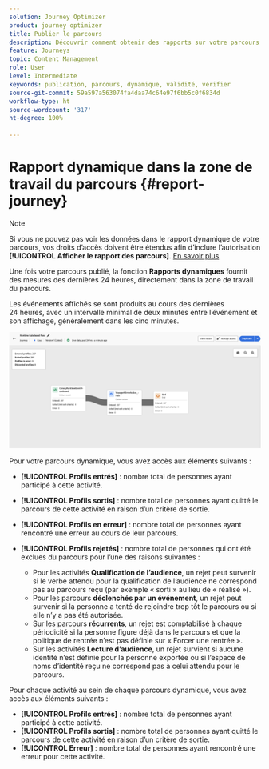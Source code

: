 ```yaml
---
solution: Journey Optimizer
product: journey optimizer
title: Publier le parcours
description: Découvrir comment obtenir des rapports sur votre parcours
feature: Journeys
topic: Content Management
role: User
level: Intermediate
keywords: publication, parcours, dynamique, validité, vérifier
source-git-commit: 59a597a563074fa4daa74c64e97f6bb5c0f6834d
workflow-type: ht
source-wordcount: '317'
ht-degree: 100%

---
```


# Rapport dynamique dans la zone de travail du parcours {#report-journey}

>[!NOTE]
>
>Si vous ne pouvez pas voir les données dans le rapport dynamique de votre parcours, vos droits d’accès doivent être étendus afin d’inclure l’autorisation **[!UICONTROL Afficher le rapport des parcours]**. [En savoir plus](../administration/permissions.md)

Une fois votre parcours publié, la fonction **Rapports dynamiques** fournit des mesures des dernières 24 heures, directement dans la zone de travail du parcours.

Les événements affichés se sont produits au cours des dernières 24 heures, avec un intervalle minimal de deux minutes entre l’événement et son affichage, généralement dans les cinq minutes.

![](assets/journey_live_report.png)

Pour votre parcours dynamique, vous avez accès aux éléments suivants :

* **[!UICONTROL Profils entrés]** : nombre total de personnes ayant participé à cette activité.
* **[!UICONTROL Profils sortis]** : nombre total de personnes ayant quitté le parcours de cette activité en raison d’un critère de sortie.
* **[!UICONTROL Profils en erreur]** : nombre total de personnes ayant rencontré une erreur au cours de leur parcours.
* **[!UICONTROL Profils rejetés]** : nombre total de personnes qui ont été exclues du parcours pour l’une des raisons suivantes :

   * Pour les activités **Qualification de l’audience**, un rejet peut survenir si le verbe attendu pour la qualification de l’audience ne correspond pas au parcours reçu (par exemple « sorti » au lieu de « réalisé »).
   * Pour les parcours **déclenchés par un événement**, un rejet peut survenir si la personne a tenté de rejoindre trop tôt le parcours ou si elle n’y a pas été autorisée.
   * Sur les parcours **récurrents**, un rejet est comptabilisé à chaque périodicité si la personne figure déjà dans le parcours et que la politique de rentrée n’est pas définie sur « Forcer une rentrée ».
   * Sur les activités **Lecture d’audience**, un rejet survient si aucune identité n’est définie pour la personne exportée ou si l’espace de noms d’identité reçu ne correspond pas à celui attendu pour le parcours.

Pour chaque activité au sein de chaque parcours dynamique, vous avez accès aux éléments suivants :

* **[!UICONTROL Profils entrés]** : nombre total de personnes ayant participé à cette activité.
* **[!UICONTROL Profils sortis]** : nombre total de personnes ayant quitté le parcours de cette activité en raison d’un critère de sortie.
* **[!UICONTROL Erreur]** : nombre total de personnes ayant rencontré une erreur pour cette activité.
